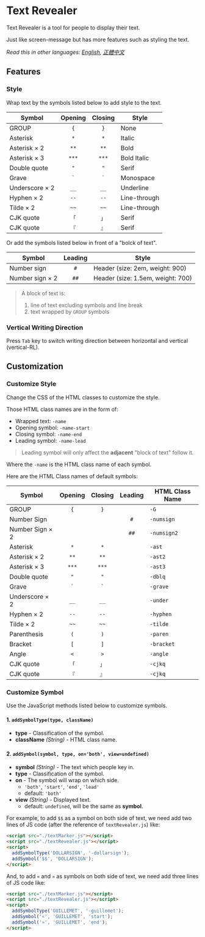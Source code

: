 # Text Revealer
Text Revealer is a tool for people to display their text.

Just like screen-message but has more features such as styling the text.

*Read this in other languages: [English](README.md), [正體中文](README.zh-Hant-TW.md)*

## Features
### Style
Wrap text by the symbols listed below to add style to the text.

| Symbol         | Opening | Closing | Style        |
| -------------- | :-----: | :-----: | ------------ |
| GROUP          | `{`     | `}`     | None         |
| Asterisk       | `*`     | `*`     | Italic       |
| Asterisk × 2   | `**`    | `**`    | Bold         |
| Asterisk × 3   | `***`   | `***`   | Bold Italic  |
| Double quote   | `"`     | `"`     | Serif        |
| Grave          | `` ` `` | `` ` `` | Monospace    |
| Underscore × 2 | `__`    | `__`    | Underline    |
| Hyphen × 2     | `--`    | `--`    | Line-through |
| Tilde × 2      | `~~`    | `~~`    | Line-through |
| CJK quote      | `「`    | `」`    | Serif        |
| CJK quote      | `『`    | `』`    | Serif        |

Or add the symbols listed below in front of a "bolck of text".

| Symbol          | Leading | Style                             |
| --------------- | :-----: | --------------------------------- |
| Number sign     | `#`     | Header (size: 2em, weight: 900)   |
| Number sign × 2 | `##`    | Header (size: 1.5em, weight: 700) |

> A block of text is:
>    1. line of text excluding symbols and line break
>    2. text wrapped by `GROUP` symbols

### Vertical Writing Direction
Press `Tab` key to switch writing direction between horizontal and vertical (vertical-RL).


## Customization
### Customize Style
Change the CSS of the HTML classes to customize the style.

Those HTML class names are in the form of:

* Wrapped text: `-name`
* Opening symbol: `-name-start`
* Closing symbol: `-name-end`
* Leading symbol: `-name-lead`

> Leading symbol will only affect the **adjacent** "block of text" follow it.

Where the `-name` is the HTML class name of each symbol.

Here are the HTML Class names of default symbols:

| Symbol          | Opening | Closing | Leading | HTML Class Name |
| --------------- | :-----: | :-----: | :-----: | --------------- |
| GROUP           | `{`     | `}`     |         | `-G`            |
| Number Sign     |         |         | `#`     | `-numsign`      |
| Number Sign × 2 |         |         | `##`    | `-numsign2`     |
| Asterisk        | `*`     | `*`     |         | `-ast`          |
| Asterisk × 2    | `**`    | `**`    |         | `-ast2`         |
| Asterisk × 3    | `***`   | `***`   |         | `-ast3`         |
| Double quote    | `"`     | `"`     |         | `-dblq`         |
| Grave           | `` ` `` | `` ` `` |         | `-grave`        |
| Underscore × 2  | `__`    | `__`    |         | `-under`        |
| Hyphen × 2      | `--`    | `--`    |         | `-hyphen`       |
| Tilde × 2       | `~~`    | `~~`    |         | `-tilde`        |
| Parenthesis     | `(`     | `)`     |         | `-paren`        |
| Bracket         | `[`     | `]`     |         | `-bracket`      |
| Angle           | `<`     | `>`     |         | `-angle`        |
| CJK quote       | `「`    | `」`    |         | `-cjkq`         |
| CJK quote       | `『`    | `』`    |         | `-cjkq`         |

### Customize Symbol
Use the JavaScript methods listed below to customize symbols.

#### 1. `addSymbolType(type, className)`
  - **type** -  Classification of the symbol.
  - **className** _(String)_ - HTML class name.

#### 2. `addSymbol(symbol, type, on='both', view=undefined)`
  - **symbol** _(String)_ - The text which people key in.
  - **type** -  Classification of the symbol.
  - **on** - The symbol will wrap on which side.
    - `'both'`, `'start'`, `'end'`, `'lead'`
    - default: `'both'`
  - **view** _(String)_ - Displayed text.
    - default: `undefined`, will be the same as **symbol**.

For example, to add `$$` as a symbol on both side of text, we need add two lines of JS code (after the reference of `textRevealer.js`) like:

```HTML
<script src="./textMarker.js"></script>
<script src="./textRevealer.js"></script>
<script>
  addSymbolType('DOLLARSIGN', '-dollarsign');
  addSymbol('$$', 'DOLLARSIGN');
</script>
```

And, to add `«` and `»` as symbols on both side of text, we need add three lines of JS code like:

```HTML
<script src="./textMarker.js"></script>
<script src="./textRevealer.js"></script>
<script>
  addSymbolType('GUILLEMET', '-guillemet');
  addSymbol('«', 'GUILLEMET', 'start');
  addSymbol('»', 'GUILLEMET', 'end');
</script>
```

